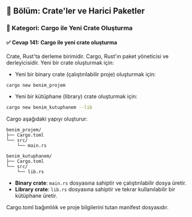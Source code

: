 ## 📘 Bölüm: Crate'ler ve Harici Paketler  
### 🔹 Kategori: Cargo ile Yeni Crate Oluşturma  
#### ✅ Cevap 141: Cargo ile yeni crate oluşturma

Crate, Rust'ta derleme birimidir. Cargo, Rust'ın paket yöneticisi ve derleyicisidir. Yeni bir crate oluşturmak için:

- Yeni bir binary crate (çalıştırılabilir proje) oluşturmak için:

```bash
cargo new benim_projem
```

- Yeni bir kütüphane (library) crate oluşturmak için:

```bash
cargo new benim_kutuphanem --lib
```

Cargo aşağıdaki yapıyı oluşturur:

```
benim_projem/
├── Cargo.toml
└── src/
    └── main.rs

benim_kutuphanem/
├── Cargo.toml
└── src/
    └── lib.rs
```

- **Binary crate**: `main.rs` dosyasına sahiptir ve çalıştırılabilir dosya üretir.
- **Library crate**: `lib.rs` dosyasına sahiptir ve tekrar kullanılabilir bir kütüphane üretir.

Cargo.toml bağımlılık ve proje bilgilerini tutan manifest dosyasıdır.
